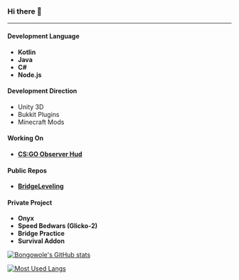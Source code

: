 ### Hi there 👋
___
#### Development Language
* **Kotlin**
* **Java**
* **C#**
* **Node.js**

#### Development Direction
* Unity 3D
* Bukkit Plugins
* Minecraft Mods

#### Working On
* **[CS:GO Observer Hud](https://github.com/China-Han-1209/csgo-observer-hud/)**

#### Public Repos
* **[BridgeLeveling](https://github.com/China-Han-1209/BridgeLeveling/)**

#### Private Project
* **Onyx**
* **Speed Bedwars (Glicko-2)**
* **Bridge Practice**
* **Survival Addon**

[![Bongowole's GitHub stats](https://github-readme-stats.vercel.app/api?username=Bongowole)](https://github.com/anuraghazra/github-readme-stats)

[![Most Used Langs](https://github-readme-stats.vercel.app/api/top-langs/?username=Bongowole)](https://github.com/anuraghazra/github-readme-stats)
